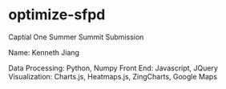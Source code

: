 # optimize-sfpd
Captial One Summer Summit Submission

Name: Kenneth Jiang

Data Processing: Python, Numpy
Front End: Javascript, JQuery
Visualization: Charts.js, Heatmaps.js, ZingCharts, Google Maps
